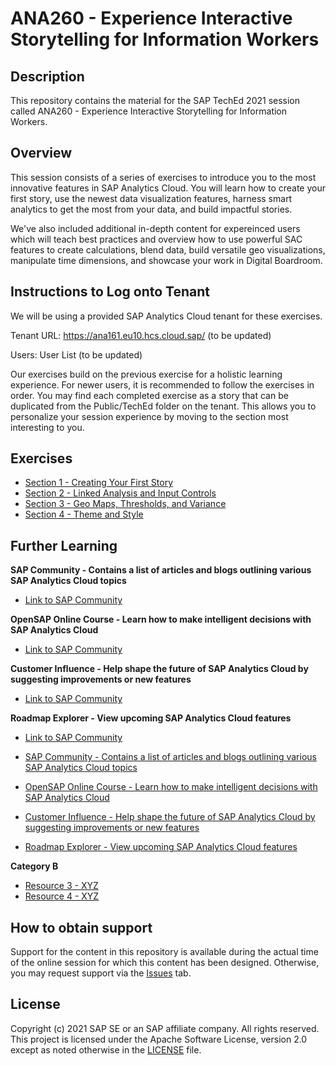 # ANA260 - Experience Interactive Storytelling for Information Workers

## Description

This repository contains the material for the SAP TechEd 2021 session called ANA260 - Experience Interactive Storytelling for Information Workers.

## Overview

This session consists of a series of exercises to introduce you to the most innovative features in SAP Analytics Cloud. You will learn how to create your first story, use the newest data visualization features, harness smart analytics to get the most from your data, and build impactful stories.

We've also included additional in-depth content for expereinced users which will teach best practices and overview how to use powerful SAC features to create calculations, blend data, build versatile geo visualizations, manipulate time dimensions, and showcase your work in Digital Boardroom.

## Instructions to Log onto Tenant

We will be using a provided SAP Analytics Cloud tenant for these exercises.

Tenant URL: https://ana161.eu10.hcs.cloud.sap/ (to be updated)

Users: User List (to be updated)

Our exercises build on the previous exercise for a holistic learning experience. For newer users, it is recommended to follow the exercises in order. You may find each completed exercise as a story that can be duplicated from the Public/TechEd folder on the tenant. This allows you to personalize your session experience by moving to the section most interesting to you.

## Exercises

- [Section 1 - Creating Your First Story](exercises/Section%201%20-%20Creating%20Your%20First%20Story/README.md/)
- [Section 2 - Linked Analysis and Input Controls](exercises/Section%202%20-%20Linked%20Analysis%20and%20Input%20Controls/README.md/)
- [Section 3 - Geo Maps, Thresholds, and Variance](exercises/Section%203%20-%20Geo%20Maps,%20Thresholds,%20and%20Variance/README.md/)
- [Section 4 - Theme and Style](exercises/Section%204%20-%20Theme%20and%20Style/README.md/)

## Further Learning

**SAP Community - Contains a list of articles and blogs outlining various SAP Analytics Cloud topics**
- [Link to SAP Community](https://community.sap.com/topics/cloud-analytics)

**OpenSAP Online Course - Learn how to make intelligent decisions with SAP Analytics Cloud**
- [Link to SAP Community](https://community.sap.com/topics/cloud-analytics)

**Customer Influence - Help shape the future of SAP Analytics Cloud by suggesting improvements or new features**
- [Link to SAP Community](https://community.sap.com/topics/cloud-analytics)

**Roadmap Explorer - View upcoming SAP Analytics Cloud features**
- [Link to SAP Community](https://community.sap.com/topics/cloud-analytics)



- [SAP Community - Contains a list of articles and blogs outlining various SAP Analytics Cloud topics](https://community.sap.com/topics/cloud-analytics)
- [OpenSAP Online Course - Learn how to make intelligent decisions with SAP Analytics Cloud](https://open.sap.com/courses/sac1)
- [Customer Influence - Help shape the future of SAP Analytics Cloud by suggesting improvements or new features](https://influence.sap.com/sap/ino/#/campaigns-open)
- [Roadmap Explorer - View upcoming SAP Analytics Cloud features](https://roadmaps.sap.com/board?PRODUCT=67838200100800006884&range=CURRENT-LAST#Q4%202021)

**Category B**
- [Resource 3 - XYZ](exercises/Section%203%20-%20Geo%20Maps,%20Thresholds,%20and%20Variance/README.md/)
- [Resource 4 - XYZ](exercises/Section%204%20-%20Theme%20and%20Style/README.md/)

## How to obtain support

Support for the content in this repository is available during the actual time of the online session for which this content has been designed. Otherwise, you may request support via the [Issues](../../issues) tab.

## License
Copyright (c) 2021 SAP SE or an SAP affiliate company. All rights reserved. This project is licensed under the Apache Software License, version 2.0 except as noted otherwise in the [LICENSE](LICENSES/Apache-2.0.txt) file.
